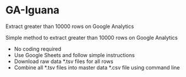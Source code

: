 # GA-Iguana
Extract greater than 10000 rows on Google Analytics

Simple method to extract greater than 10000 rows on Google Analytics
  - No coding required
  - Use Google Sheets and follow simple instructions
  - Download raw data *.tsv files for all rows
  - Combine all *.tsv files into master data *.csv file using command line
